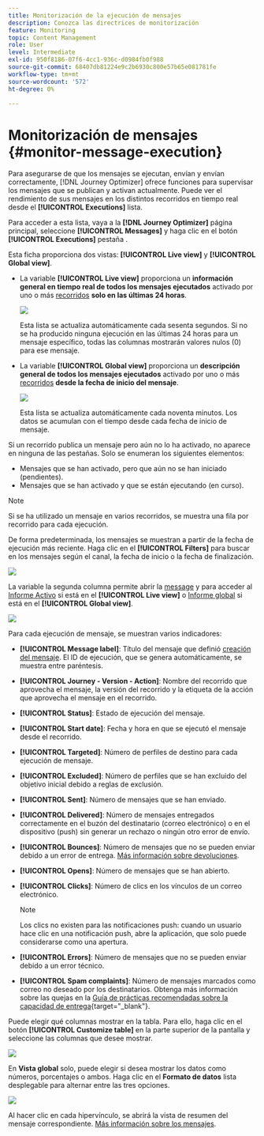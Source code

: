 ```yaml
---
title: Monitorización de la ejecución de mensajes
description: Conozca las directrices de monitorización
feature: Monitoring
topic: Content Management
role: User
level: Intermediate
exl-id: 950f8186-07f6-4cc1-936c-d0984fb0f988
source-git-commit: 68407db81224e9c2b6930c800e57b65e081781fe
workflow-type: tm+mt
source-wordcount: '572'
ht-degree: 0%

---
```


# Monitorización de mensajes {#monitor-message-execution}

Para asegurarse de que los mensajes se ejecutan, envían y envían correctamente, [!DNL Journey Optimizer] ofrece funciones para supervisar los mensajes que se publican y activan actualmente. Puede ver el rendimiento de sus mensajes en los distintos recorridos <!--and APIs--> en tiempo real desde el **[!UICONTROL Executions]** lista.

Para acceder a esta lista, vaya a la **[!DNL Journey Optimizer]** página principal, seleccione **[!UICONTROL Messages]** y haga clic en el botón **[!UICONTROL Executions]** pestaña .

Esta ficha proporciona dos vistas: **[!UICONTROL Live view]** y **[!UICONTROL Global view]**.

* La variable **[!UICONTROL Live view]** proporciona un **información general en tiempo real de todos los mensajes ejecutados** activado por uno o más [recorridos](../building-journeys/journey.md) **solo en las últimas 24 horas**.

   ![](assets/message-execution-tab-live.png)

   Esta lista se actualiza automáticamente cada sesenta segundos. Si no se ha producido ninguna ejecución en las últimas 24 horas para un mensaje específico, todas las columnas mostrarán valores nulos (0) para ese mensaje.

* La variable **[!UICONTROL Global view]** proporciona un **descripción general de todos los mensajes ejecutados** activado por uno o más [recorridos](../building-journeys/journey.md) **desde la fecha de inicio del mensaje**.

   ![](assets/message-execution-tab-global.png)

   Esta lista se actualiza automáticamente cada noventa minutos. Los datos se acumulan con el tiempo desde cada fecha de inicio de mensaje.

Si un recorrido publica un mensaje pero aún no lo ha activado, no aparece en ninguna de las pestañas. Solo se enumeran los siguientes elementos:
* Mensajes que se han activado, pero que aún no se han iniciado (pendientes).
* Mensajes que se han activado y que se están ejecutando (en curso).

>[!NOTE]
>
>Si se ha utilizado un mensaje en varios recorridos, se muestra una fila por recorrido para cada ejecución.

De forma predeterminada, los mensajes se muestran a partir de la fecha de ejecución más reciente. Haga clic en el **[!UICONTROL Filters]** para buscar en los mensajes según el canal, la fecha de inicio o la fecha de finalización.

![](assets/message-execution-tab-filters.png)

La variable <!--**[!UICONTROL Quick action]**-->la segunda columna permite abrir la [message](create-message.md) y para acceder al [Informe Activo](../reports/live-report.md) si está en el **[!UICONTROL Live view]** o [Informe global](../reports/global-report.md) si está en el **[!UICONTROL Global view]**.

![](assets/message-execution-open-live-report.png)

Para cada ejecución de mensaje, se muestran varios indicadores:

* **[!UICONTROL Message label]**: Título del mensaje que definió [creación del mensaje](create-message.md). El ID de ejecución, que se genera automáticamente, se muestra entre paréntesis.

   <!--**[!UICONTROL Execution ID]**: Automatically generated identifier.
  **[!UICONTROL Source]**: Name of the journey leveraging that message.-->

* **[!UICONTROL Journey - Version - Action]**: Nombre del recorrido que aprovecha el mensaje, la versión del recorrido y la etiqueta de la acción que aprovecha el mensaje en el recorrido.

* **[!UICONTROL Status]**: Estado de ejecución del mensaje.

* **[!UICONTROL Start date]**: Fecha y hora en que se ejecutó el mensaje desde el recorrido.

* **[!UICONTROL Targeted]**: Número de perfiles de destino para cada ejecución de mensaje.

* **[!UICONTROL Excluded]**: Número de perfiles que se han excluido del objetivo inicial debido a reglas de exclusión.

* **[!UICONTROL Sent]**: Número de mensajes que se han enviado.

* **[!UICONTROL Delivered]**: Número de mensajes entregados correctamente en el buzón del destinatario (correo electrónico) o en el dispositivo (push) sin generar un rechazo o ningún otro error de envío.

* **[!UICONTROL Bounces]**: Número de mensajes que no se pueden enviar debido a un error de entrega. [Más información sobre devoluciones](suppression-list.md).

* **[!UICONTROL Opens]**: Número de mensajes que se han abierto.

* **[!UICONTROL Clicks]**: Número de clics en los vínculos de un correo electrónico.

   >[!NOTE]
   >
   >Los clics no existen para las notificaciones push: cuando un usuario hace clic en una notificación push, abre la aplicación, que solo puede considerarse como una apertura.

* **[!UICONTROL Errors]**: Número de mensajes que no se pueden enviar debido a un error técnico.

* **[!UICONTROL Spam complaints]**: Número de mensajes marcados como correo no deseado por los destinatarios. Obtenga más información sobre las quejas en la [Guía de prácticas recomendadas sobre la capacidad de entrega](https://experienceleague.adobe.com/docs/deliverability-learn/deliverability-best-practice-guide/metrics-for-deliverability/complaints.html#metrics-for-deliverability){target=&quot;_blank&quot;}.

Puede elegir qué columnas mostrar en la tabla. Para ello, haga clic en el botón **[!UICONTROL Customize table]** en la parte superior de la pantalla y seleccione las columnas que desee mostrar.

![](assets/message-execution-customize-table.png)

En **Vista global** solo, puede elegir si desea mostrar los datos como números, porcentajes o ambos. Haga clic en el **Formato de datos** lista desplegable para alternar entre las tres opciones.

![](assets/message-execution-data-format.png)

Al hacer clic en cada hipervínculo, se abrirá la vista de resumen del mensaje correspondiente. [Más información sobre los mensajes](create-message.md).
